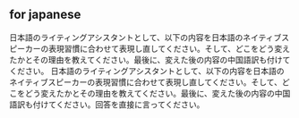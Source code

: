 ## for japanese

日本語のライティングアシスタントとして、以下の内容を日本語のネイティブスピーカーの表現習慣に合わせて表現し直してください。そして、どこをどう変えたかとその理由を教えてください。最後に、変えた後の内容の中国語訳も付けてください。
日本語のライティングアシスタントとして、以下の内容を日本語のネイティブスピーカーの表現習慣に合わせて表現し直してください。そして、どこをどう変えたかとその理由を教えてください。最後に、変えた後の内容の中国語訳も付けてください。回答を直接に言ってください。

